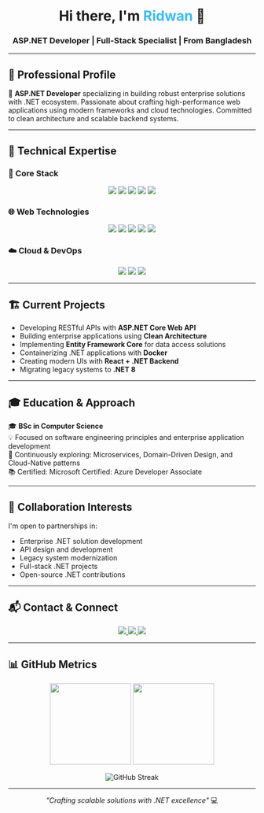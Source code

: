 <h1 align="center">Hi there, I'm <span style="color:#38bdf8;">Ridwan</span> 👋</h1>
<h3 align="center">ASP.NET Developer | Full-Stack Specialist | From Bangladesh</h3>

---

## 💼 Professional Profile

🚀 **ASP.NET Developer** specializing in building robust enterprise solutions with .NET ecosystem. Passionate about crafting high-performance web applications using modern frameworks and cloud technologies. Committed to clean architecture and scalable backend systems.

---

## 🔧 Technical Expertise

### 🧩 Core Stack
<p align="center">
  <img src="https://img.shields.io/badge/.NET-512BD4?style=for-the-badge&logo=dotnet&logoColor=white"/>
  <img src="https://img.shields.io/badge/C%23-239120?style=for-the-badge&logo=c-sharp&logoColor=white"/>
  <img src="https://img.shields.io/badge/ASP.NET-512BD4?style=for-the-badge&logo=.net&logoColor=white"/>
  <img src="https://img.shields.io/badge/Entity_Framework-512BD4?style=for-the-badge&logo=.net&logoColor=white"/>
  <img src="https://img.shields.io/badge/SQL_Server-CC2927?style=for-the-badge&logo=microsoft-sql-server&logoColor=white"/>
</p>

### 🌐 Web Technologies
<p align="center">
  <img src="https://img.shields.io/badge/JavaScript-F7DF1E?style=for-the-badge&logo=javascript&logoColor=black"/>
  <img src="https://img.shields.io/badge/React-61DAFB?style=for-the-badge&logo=react&logoColor=black"/>
  <img src="https://img.shields.io/badge/HTML5-E34F26?style=for-the-badge&logo=html5&logoColor=white"/>
  <img src="https://img.shields.io/badge/CSS3-1572B6?style=for-the-badge&logo=css3&logoColor=white"/>
  <img src="https://img.shields.io/badge/Bootstrap-7952B3?style=for-the-badge&logo=bootstrap&logoColor=white"/>
</p>

### ☁️ Cloud & DevOps
<p align="center">
  <img src="https://img.shields.io/badge/Azure-0089D6?style=for-the-badge&logo=microsoft-azure&logoColor=white"/>
  <img src="https://img.shields.io/badge/Docker-2496ED?style=for-the-badge&logo=docker&logoColor=white"/>
  <img src="https://img.shields.io/badge/GitHub_Actions-2088FF?style=for-the-badge&logo=github-actions&logoColor=white"/>
</p>

---

## 🏗️ Current Projects

- Developing RESTful APIs with **ASP.NET Core Web API**
- Building enterprise applications using **Clean Architecture**
- Implementing **Entity Framework Core** for data access solutions
- Containerizing .NET applications with **Docker**
- Creating modern UIs with **React + .NET Backend**
- Migrating legacy systems to **.NET 8**

---

## 🎓 Education & Approach

🎓 **BSc in Computer Science**  
💡 Focused on software engineering principles and enterprise application development  
🔭 Continuously exploring: Microservices, Domain-Driven Design, and Cloud-Native patterns  
📚 Certified: Microsoft Certified: Azure Developer Associate

---

## 🤝 Collaboration Interests

I'm open to partnerships in:
- Enterprise .NET solution development
- API design and development
- Legacy system modernization
- Full-stack .NET projects
- Open-source .NET contributions

---

## 📬 Contact & Connect

<p align="center">
  <a href="https://www.linkedin.com/in/md-ridwanur-r-mazumder-4a8298155/" target="_blank">
    <img src="https://img.shields.io/badge/LinkedIn-0A66C2?style=for-the-badge&logo=linkedin&logoColor=white"/>
  </a>
  <a href="mailto:your.email@example.com" target="_blank">
    <img src="https://img.shields.io/badge/Email-D14836?style=for-the-badge&logo=gmail&logoColor=white"/>
  </a>
  <a href="https://ridwansupon.github.io/portfolio" target="_blank">
    <img src="https://img.shields.io/badge/Portfolio-4285F4?style=for-the-badge&logo=google-chrome&logoColor=white"/>
  </a>
</p>

---

## 📊 GitHub Metrics

<p align="center">
  <img src="https://github-readme-stats.vercel.app/api?username=RidwanSupon&show_icons=true&theme=tokyonight&hide_border=true&include_all_commits=true" height="165"/>
  <img src="https://github-readme-stats.vercel.app/api/top-langs/?username=RidwanSupon&layout=compact&theme=tokyonight&hide_border=true&hide=html,css,scss" height="165"/>
</p>
<p align="center">
  <img src="https://streak-stats.demolab.com/?user=RidwanSupon&theme=tokyonight&hide_border=true" alt="GitHub Streak"/>
</p>

---

<p align="center"> 
  <i>"Crafting scalable solutions with .NET excellence"</i> 💻
</p>
